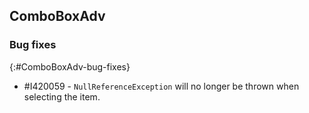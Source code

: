 ## ComboBoxAdv

### Bug fixes
{:#ComboBoxAdv-bug-fixes}

* \#I420059 - `NullReferenceException` will no longer be thrown when selecting the item.